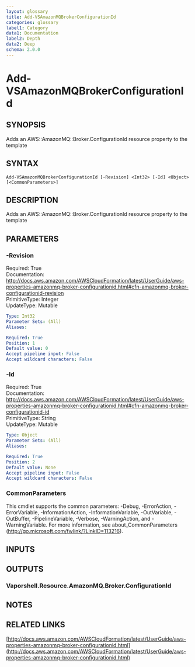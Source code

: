 ```yaml
---
layout: glossary
title: Add-VSAmazonMQBrokerConfigurationId
categories: glossary
label1: Category
data1: Documentation
label2: Depth
data2: Deep
schema: 2.0.0
---
```


# Add-VSAmazonMQBrokerConfigurationId

## SYNOPSIS
Adds an AWS::AmazonMQ::Broker.ConfigurationId resource property to the template

## SYNTAX

```
Add-VSAmazonMQBrokerConfigurationId [-Revision] <Int32> [-Id] <Object> [<CommonParameters>]
```

## DESCRIPTION
Adds an AWS::AmazonMQ::Broker.ConfigurationId resource property to the template

## PARAMETERS

### -Revision
Required: True    
Documentation: http://docs.aws.amazon.com/AWSCloudFormation/latest/UserGuide/aws-properties-amazonmq-broker-configurationid.html#cfn-amazonmq-broker-configurationid-revision    
PrimitiveType: Integer    
UpdateType: Mutable

```yaml
Type: Int32
Parameter Sets: (All)
Aliases:

Required: True
Position: 1
Default value: 0
Accept pipeline input: False
Accept wildcard characters: False
```

### -Id
Required: True    
Documentation: http://docs.aws.amazon.com/AWSCloudFormation/latest/UserGuide/aws-properties-amazonmq-broker-configurationid.html#cfn-amazonmq-broker-configurationid-id    
PrimitiveType: String    
UpdateType: Mutable

```yaml
Type: Object
Parameter Sets: (All)
Aliases:

Required: True
Position: 2
Default value: None
Accept pipeline input: False
Accept wildcard characters: False
```

### CommonParameters
This cmdlet supports the common parameters: -Debug, -ErrorAction, -ErrorVariable, -InformationAction, -InformationVariable, -OutVariable, -OutBuffer, -PipelineVariable, -Verbose, -WarningAction, and -WarningVariable.
For more information, see about_CommonParameters (http://go.microsoft.com/fwlink/?LinkID=113216).

## INPUTS

## OUTPUTS

### Vaporshell.Resource.AmazonMQ.Broker.ConfigurationId

## NOTES

## RELATED LINKS

[http://docs.aws.amazon.com/AWSCloudFormation/latest/UserGuide/aws-properties-amazonmq-broker-configurationid.html](http://docs.aws.amazon.com/AWSCloudFormation/latest/UserGuide/aws-properties-amazonmq-broker-configurationid.html)

